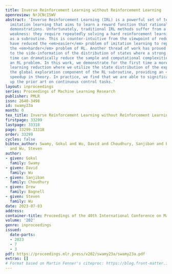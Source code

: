 ```yaml
---
title: Inverse Reinforcement Learning without Reinforcement Learning
openreview: NrJCNcI5WV
abstract: 'Inverse Reinforcement Learning (IRL) is a powerful set of techniques for
  imitation learning that aims to learn a reward function that rationalizes expert
  demonstrations. Unfortunately, traditional IRL methods suffer from a computational
  weakness: they require repeatedly solving a hard reinforcement learning (RL) problem
  as a subroutine. This is counter-intuitive from the viewpoint of reductions: we
  have reduced the <em>easier</em> problem of imitation learning to repeatedly solving
  the <em>harder</em> problem of RL. Another thread of work has proved that access
  to the side-information of the distribution of states where a strong policy spends
  time can dramatically reduce the sample and computational complexities of solving
  an RL problem. In this work, we demonstrate for the first time a more informed imitation
  learning reduction where we utilize the state distribution of the expert to alleviate
  the global exploration component of the RL subroutine, providing an <em>exponential</em>
  speedup in theory. In practice, we find that we are able to significantly speed
  up the prior art on continuous control tasks.'
layout: inproceedings
series: Proceedings of Machine Learning Research
publisher: PMLR
issn: 2640-3498
id: swamy23a
month: 0
tex_title: Inverse Reinforcement Learning without Reinforcement Learning
firstpage: 33299
lastpage: 33318
page: 33299-33318
order: 33299
cycles: false
bibtex_author: Swamy, Gokul and Wu, David and Choudhury, Sanjiban and Bagnell, Drew
  and Wu, Steven
author:
- given: Gokul
  family: Swamy
- given: David
  family: Wu
- given: Sanjiban
  family: Choudhury
- given: Drew
  family: Bagnell
- given: Steven
  family: Wu
date: 2023-07-03
address: 
container-title: Proceedings of the 40th International Conference on Machine Learning
volume: '202'
genre: inproceedings
issued:
  date-parts:
  - 2023
  - 7
  - 3
pdf: https://proceedings.mlr.press/v202/swamy23a/swamy23a.pdf
extras: []
# Format based on Martin Fenner's citeproc: https://blog.front-matter.io/posts/citeproc-yaml-for-bibliographies/
---
```

